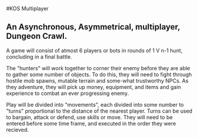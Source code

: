 #KOS Multiplayer

An Asynchronous, Asymmetrical, multiplayer, Dungeon Crawl.
------

A game will consist of atmost 6 players or bots in rounds of 1 V n-1 hunt, concluding in a final battle.

The "hunters" will work together to corner their enemy before they are able to gather some number of objects. 
To do this, they will need to fight through hostile mob spawns, mutable terrain and some-what trustworthy NPCs.
As they adventure, they will pick up money, equipment, and items and gain experience to combat an ever progressing enemy.

Play will be divided into "movements", each divided into some number to "turns" proportional to the distance of the nearest player. 
Turns can be used to bargain, attack or defend, use skills or move.
They will need to be entered before some time frame, and executed in the order they were recieved.
